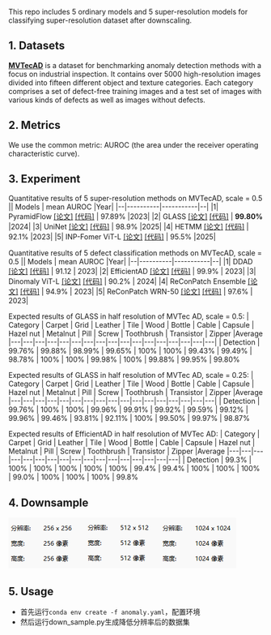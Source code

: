This repo includes 5 ordinary models and 5 super-resolution models for classifying super-resolution dataset after downscaling.



## 1. Datasets
**[MVTecAD](https://openaccess.thecvf.com/content_CVPR_2019/papers/Bergmann_MVTec_AD_--_A_Comprehensive_Real-World_Dataset_for_Unsupervised_Anomaly_CVPR_2019_paper.pdf)** is a dataset for benchmarking anomaly detection methods with a focus on industrial inspection. It contains over 5000 high-resolution images divided into fifteen different object and texture categories. Each category comprises a set of defect-free training images and a test set of images with various kinds of defects as well as images without defects.

## 2. Metrics
We use the common metric: AUROC (the area under the receiver operating characteristic curve).

## 3. Experiment
Quantitative results of 5 super-resolution methods on MVTecAD, scale = 0.5
|| Models       | mean AUROC       |Year|
|--|----------|-----------|--|
|1| PyramidFlow [[论文]](https://openaccess.thecvf.com/content/CVPR2023/papers/Lei_PyramidFlow_High-Resolution_Defect_Contrastive_Localization_Using_Pyramid_Normalizing_Flow_CVPR_2023_paper.pdf) [[代码]](https://github.com/gasharper/PyramidFlow) |  97.89%  |2023|
|2| GLASS     [[论文]](https://arxiv.org/pdf/2407.09359v1) [[代码]](https://github.com/cqylunlun/glass?tab=readme-ov-file#) | **99.80%** |2024|
|3| UniNet  [[论文]](https://pangdatangtt.github.io/static/pdfs/UniNet__arXix_.pdf) [[代码]](https://github.com/pangdatangtt/UniNet)  |  98.9%  |2025|
|4| HETMM   [[论文]](https://arxiv.org/pdf/2303.16191v5) [[代码]](https://github.com/NarcissusEx/HETMM) |  92.1%  |2023|
|5| INP-Fomer ViT-L [[论文]](https://arxiv.org/pdf/2503.02424v1) [[代码]](https://github.com/luow23/inp-former) |  95.5%  |2025|

Quantitative results of 5 defect classification methods on MVTecAD, scale = 0.5
|| Models       | mean AUROC       |Year|
|--|----------|-----------|--|
|1| DDAD [[论文]](https://arxiv.org/pdf/2305.15956v2) [[代码]](https://github.com/arimousa/DDAD)  |  91.12  | 2023|
|2| EfficientAD [[论文]](https://arxiv.org/pdf/2303.14535v3) [[代码]](https://github.com/nelson1425/EfficientAD)  | 99.9%   | 2023|
|3| Dinomaly ViT-L [[论文]](https://arxiv.org/pdf/2405.14325v4) [[代码]](https://github.com/guojiajeremy/dinomaly)   | 90.2%   | 2024|
|4| ReConPatch Ensemble  [[论文]](https://arxiv.org/pdf/2305.16713v3) [[代码]](https://github.com/travishsu/ReConPatch-TF)    | 94.9%   | 2023|
|5| ReConPatch WRN-50  [[论文]](https://arxiv.org/pdf/2305.16713v3) [[代码]](https://github.com/travishsu/ReConPatch-TF)  | 97.6% | 2023|

Expected results of GLASS in half resolution of MVTec AD, scale = 0.5:
| Category | Carpet | Grid |  Leather | Tile | Wood | Bottle |  Cable | Capsule | Hazel nut | Metalnut | Pill | Screw | Toothbrush | Transistor | Zipper |Average
|---|---|---|---|---|---|---|---|---|---|---|---|---|---|---|---|---|
| Detection | 99.76% | 99.88% | 98.99% | 99.65% | 100% | 100% | 99.43% | 99.49% | 98.78% | 100% | 100% | 99.98% | 100% | 99.88% | 99.95% | 99.80% 

Expected results of GLASS in half resolution of MVTec AD, scale = 0.25:
| Category | Carpet | Grid |  Leather | Tile | Wood | Bottle |  Cable | Capsule | Hazel nut | Metalnut | Pill | Screw | Toothbrush | Transistor | Zipper |Average
|---|---|---|---|---|---|---|---|---|---|---|---|---|---|---|---|---|
| Detection | 99.76% | 100% | 100% | 99.96% | 99.91% | 99.92% | 99.59% | 99.12% | 99.96% | 99.46% | 93.81% | 92.11% | 100% | 99.50% | 99.97% | 98.87% 

Expected results of EfficientAD in half resolution of MVTec AD:
| Category | Carpet | Grid |  Leather | Tile | Wood | Bottle |  Cable | Capsule | Hazel nut | Metalnut | Pill | Screw | Toothbrush | Transistor | Zipper |Average
|---|---|---|---|---|---|---|---|---|---|---|---|---|---|---|---|---|
| Detection | 99.3% | 100% | 100% | 100% | 100% | 100% | 99.4% | 99.4% | 100% | 100% | 100% | 99.0% | 100% | 100% | 100% | 99.8% 

## 4. Downsample
![image](https://github.com/iamstarlee/Models-for-Industrial-Defect-Detection/blob/main/images/0000x.png)![image](https://github.com/iamstarlee/Models-for-Industrial-Defect-Detection/blob/main/images/0001x.png)![image](https://github.com/iamstarlee/Models-for-Industrial-Defect-Detection/blob/main/images/0002x.png)
## 5. Usage
- 首先运行`conda env create -f anomaly.yaml`，配置环境
- 然后运行down_sample.py生成降低分辨率后的数据集
